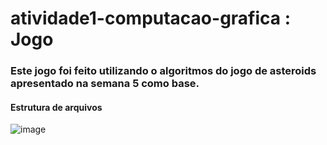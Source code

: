 # atividade1-computacao-grafica : Jogo 

### Este jogo foi feito utilizando o algoritmos do jogo de asteroids apresentado na semana 5 como base.

#### Estrutura de arquivos 

![image](https://user-images.githubusercontent.com/70021084/139538921-5720171e-3ecd-4560-bfc5-50c7f1fb4b45.png)


